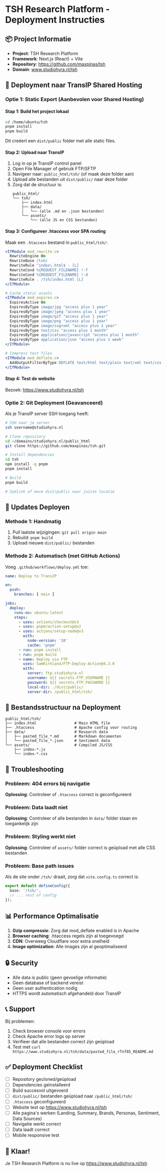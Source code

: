 # TSH Research Platform - Deployment Instructies

## 📦 Project Informatie

- **Project**: TSH Research Platform
- **Framework**: Next.js (React) + Vite
- **Repository**: https://github.com/maxpinas/tsh
- **Domain**: www.studiohyra.nl/tsh

## 🚀 Deployment naar TransIP Shared Hosting

### Optie 1: Static Export (Aanbevolen voor Shared Hosting)

#### Stap 1: Build het project lokaal
```bash
cd /home/ubuntu/tsh
pnpm install
pnpm build
```

Dit creëert een `dist/public` folder met alle static files.

#### Stap 2: Upload naar TransIP
1. Log in op je TransIP control panel
2. Open File Manager of gebruik FTP/SFTP
3. Navigeer naar: `public_html/tsh/` (of maak deze folder aan)
4. Upload alle bestanden uit `dist/public/` naar deze folder
5. Zorg dat de structuur is:
   ```
   public_html/
   └── tsh/
       ├── index.html
       ├── data/
       │   └── (alle .md en .json bestanden)
       └── assets/
           └── (alle JS en CSS bestanden)
   ```

#### Stap 3: Configureer .htaccess voor SPA routing
Maak een `.htaccess` bestand in `public_html/tsh/`:

```apache
<IfModule mod_rewrite.c>
  RewriteEngine On
  RewriteBase /tsh/
  RewriteRule ^index\.html$ - [L]
  RewriteCond %{REQUEST_FILENAME} !-f
  RewriteCond %{REQUEST_FILENAME} !-d
  RewriteRule . /tsh/index.html [L]
</IfModule>

# Cache static assets
<IfModule mod_expires.c>
  ExpiresActive On
  ExpiresByType image/jpg "access plus 1 year"
  ExpiresByType image/jpeg "access plus 1 year"
  ExpiresByType image/gif "access plus 1 year"
  ExpiresByType image/png "access plus 1 year"
  ExpiresByType image/svg+xml "access plus 1 year"
  ExpiresByType text/css "access plus 1 month"
  ExpiresByType application/javascript "access plus 1 month"
  ExpiresByType application/json "access plus 1 week"
</IfModule>

# Compress text files
<IfModule mod_deflate.c>
  AddOutputFilterByType DEFLATE text/html text/plain text/xml text/css application/javascript application/json
</IfModule>
```

#### Stap 4: Test de website
Bezoek: https://www.studiohyra.nl/tsh

### Optie 2: Git Deployment (Geavanceerd)

Als je TransIP server SSH toegang heeft:

```bash
# SSH naar je server
ssh username@studiohyra.nl

# Clone repository
cd ~/domains/studiohyra.nl/public_html
git clone https://github.com/maxpinas/tsh.git

# Install dependencies
cd tsh
npm install -g pnpm
pnpm install

# Build
pnpm build

# Symlink of move dist/public naar juiste locatie
```

## 🔄 Updates Deployen

### Methode 1: Handmatig
1. Pull laatste wijzigingen: `git pull origin main`
2. Rebuild: `pnpm build`
3. Upload nieuwe `dist/public/` bestanden

### Methode 2: Automatisch (met GitHub Actions)
Voeg `.github/workflows/deploy.yml` toe:

```yaml
name: Deploy to TransIP

on:
  push:
    branches: [ main ]

jobs:
  deploy:
    runs-on: ubuntu-latest
    steps:
      - uses: actions/checkout@v3
      - uses: pnpm/action-setup@v2
      - uses: actions/setup-node@v3
        with:
          node-version: '18'
          cache: 'pnpm'
      - run: pnpm install
      - run: pnpm build
      - name: Deploy via FTP
        uses: SamKirkland/FTP-Deploy-Action@4.3.0
        with:
          server: ftp.studiohyra.nl
          username: ${{ secrets.FTP_USERNAME }}
          password: ${{ secrets.FTP_PASSWORD }}
          local-dir: ./dist/public/
          server-dir: /public_html/tsh/
```

## 📁 Bestandsstructuur na Deployment

```
public_html/tsh/
├── index.html                 # Main HTML file
├── .htaccess                  # Apache config voor routing
├── data/                      # Research data
│   ├── pasted_file_*.md       # Markdown documenten
│   └── pasted_file_*.json     # Sentiment data
└── assets/                    # Compiled JS/CSS
    ├── index-*.js
    └── index-*.css
```

## 🔧 Troubleshooting

### Probleem: 404 errors bij navigatie
**Oplossing**: Controleer of `.htaccess` correct is geconfigureerd

### Probleem: Data laadt niet
**Oplossing**: Controleer of alle bestanden in `data/` folder staan en toegankelijk zijn

### Probleem: Styling werkt niet
**Oplossing**: Controleer of `assets/` folder correct is geüpload met alle CSS bestanden

### Probleem: Base path issues
Als de site onder `/tsh/` draait, zorg dat `vite.config.ts` correct is:

```typescript
export default defineConfig({
  base: '/tsh/',
  // ... rest of config
});
```

## 📊 Performance Optimalisatie

1. **Gzip compressie**: Zorg dat mod_deflate enabled is in Apache
2. **Browser caching**: .htaccess regels zijn al toegevoegd
3. **CDN**: Overweeg Cloudflare voor extra snelheid
4. **Image optimization**: Alle images zijn al geoptimaliseerd

## 🔒 Security

- Alle data is public (geen gevoelige informatie)
- Geen database of backend vereist
- Geen user authentication nodig
- HTTPS wordt automatisch afgehandeld door TransIP

## 📞 Support

Bij problemen:
1. Check browser console voor errors
2. Check Apache error logs op server
3. Verifieer dat alle bestanden correct zijn geüpload
4. Test met `curl https://www.studiohyra.nl/tsh/data/pasted_file_rTnf85_README.md`

## ✅ Deployment Checklist

- [ ] Repository gecloned/geüpload
- [ ] Dependencies geïnstalleerd
- [ ] Build succesvol uitgevoerd
- [ ] `dist/public/` bestanden geüpload naar `/public_html/tsh/`
- [ ] `.htaccess` geconfigureerd
- [ ] Website test op https://www.studiohyra.nl/tsh
- [ ] Alle pagina's werken (Landing, Summary, Brands, Personas, Sentiment, Data Sources)
- [ ] Navigatie werkt correct
- [ ] Data laadt correct
- [ ] Mobile responsive test

## 🎉 Klaar!

Je TSH Research Platform is nu live op https://www.studiohyra.nl/tsh

